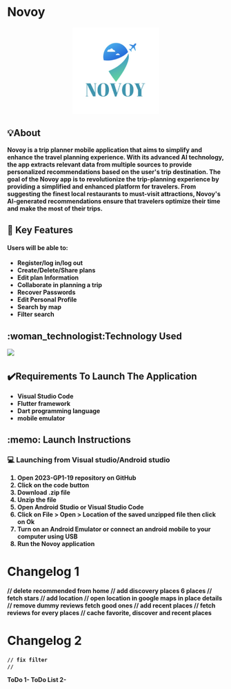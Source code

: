 # Novoy
<p align="center">
   <img src="https://github.com/Reemaalmansour/2023-GP1-19/blob/master/assets/logo.png" alt="Novoy logo" height="200" width="200">
</p>

<h2>💡About </h2>
<p><strong> 
Novoy is a trip planner mobile application that aims to simplify and enhance the travel planning experience. 
With its advanced AI technology, the app extracts relevant data from multiple sources to provide personalized recommendations based on the user's trip destination. 
The goal of the Novoy app is to revolutionize the trip-planning experience by providing a simplified and enhanced platform for travelers. 
From suggesting the finest local restaurants to must-visit attractions, Novoy's AI-generated recommendations ensure that travelers optimize their time and make the most of their trips.
<p> <strong>
  
<h2>🎯 Key Features </h2>
<h4>Users will be able to:</h4>
<ul>
<li> Register/log in/log out</li>
<li>Create/Delete/Share plans</li>
<li> Edit plan Information</li>
<li>Collaborate in planning a trip </li>
<li> Recover Passwords </li>
<li>Edit Personal Profile</li>
<li> Search by map</li>
<li> Filter search</li>
</ul>

<h2>:woman_technologist:Technology Used </h2>
<p>
  <a href="https://skillicons.dev">
    <img src="https://skillicons.dev/icons?i=flutter,dart&theme=light" />
  </a>
   

</p>  
<h2>✔️Requirements To Launch The Application</h2>
<ul>
<li> Visual Studio Code</li>
<li> Flutter framework </li>
<li> Dart programming language </li>
<li> mobile emulator </li>
</ul>
  
<h2>:memo: Launch Instructions</h2>
<h3>💻 Launching from Visual studio/Android studio</h3>
<ol>
<li> Open <strong>2023-GP1-19</strong> repository on GitHub</li>
<li> Click on the <strong> code</strong> button</li>
<li> Download <strong>.zip</strong> file</li>
<li> Unzip the file </li>
<li> Open <strong> Android Studio</strong> or <strong> Visual Studio Code</strong>  </li>
<li> Click on <strong> File > Open > Location</strong> of the saved unzipped file then click on Ok</li>
<li> Turn on an Android Emulator or connect an android mobile to your computer using USB </li>
<li> Run the <strong>Novoy </strong> application </li>
</ol>


# Changelog 1
  // delete recommended from home
  // add discovery places 6 places 
  // fetch stars 
  // add location 
  // open location in google maps in place details 
  // remove dummy reviews fetch good ones 
  // add recent places 
  // fetch reviews for every places 
  // cache favorite, discover and recent places 

  # Changelog 2
    // fix filter
    //


ToDo 
  1- ToDo List 
  2- 









<!-- - لما نضيف مكان للترب من الدسكربشن بيج بعدين نحذفه من الترب، اذا اضفنا اي مكان ثاني بنفس الطريقة راح يرجع المكان المحذوف  -->

<!-- - السيرتش في الفيفورت مايضبط، يطلع بس اول مكان اضفناه  -->

<!-- - Download trip لازم تكون للترب كاملة ، مو بس اول جزء من الصفحة -->

<!-- - بال shared trip اذا ضغطنا عدد الميمبرز 
يطلع اسم اليوزر (اللي فاتح الاكاونت) 
مفروض يكون اسم الاونر واذا في اشخاص بالرحلة -->

<!-- - بال shared trip مفروض مايقدر يحذف ميمبرز -->

<!-- - اضافة confirmation لما نحذف ميمبر -->

<!-- - الفيفورت لازم تثبت بعد ال logout -->
